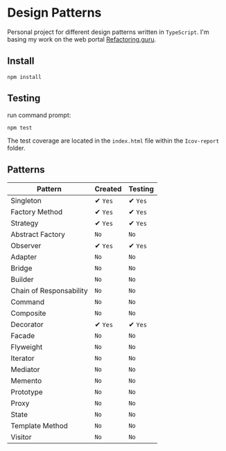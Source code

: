 # Design Patterns 
Personal project for different design patterns written in `TypeScript`.
I'm basing my work on the web portal [Refactoring.guru](https://refactoring.guru/es/design-patterns).

## Install

```shell
npm install
```

## Testing
run command prompt:
```shell
npm test
```
The test coverage are located in the `index.html` file within the `Icov-report` folder. 

## Patterns

| Pattern | Created | Testing |
|---------|---------|---------|
| Singleton | ✔ `Yes` | ✔ `Yes` |
| Factory Method | ✔ `Yes` | ✔ `Yes` |
| Strategy | ✔ `Yes` | ✔ `Yes` |
| Abstract Factory | `No` | `No` |
| Observer | ✔ `Yes` | ✔ `Yes` |
| Adapter | `No` | `No` |
| Bridge | `No` | `No` |
| Builder | `No` | `No` |
| Chain of Responsability | `No` | `No` |
| Command | `No` | `No` |
| Composite | `No` | `No` |
| Decorator | ✔ `Yes` | ✔ `Yes` |
| Facade | `No` | `No` |
| Flyweight | `No` | `No` |
| Iterator | `No` | `No` |
| Mediator | `No` | `No` |
| Memento | `No` | `No` |
| Prototype | `No` | `No` |
| Proxy | `No` | `No` |
| State | `No` | `No` |
| Template Method | `No` | `No` |
| Visitor | `No` | `No` |
